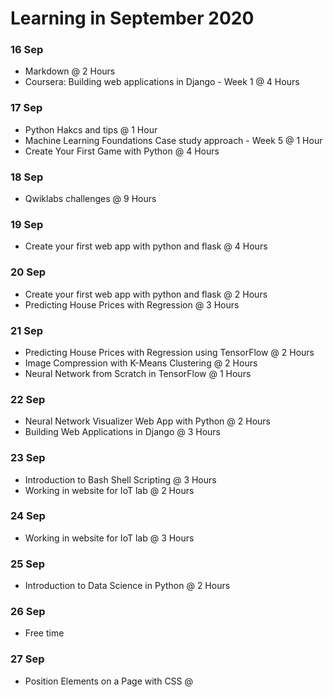 # Learning in September 2020

### **16 Sep**
- Markdown @ 2 Hours
- Coursera: Building web applications in Django - Week 1 @ 4 Hours

### **17 Sep**
- Python Hakcs and tips @ 1 Hour
- Machine Learning Foundations Case study approach - Week 5 @ 1 Hour
- Create Your First Game with Python @ 4 Hours

### **18 Sep**
- Qwiklabs challenges @ 9 Hours

### **19 Sep**
- Create your first web app with python and flask @ 4 Hours

### **20 Sep**
- Create your first web app with python and flask @ 2 Hours
- Predicting House Prices with Regression @ 3 Hours

### **21 Sep**
- Predicting House Prices with Regression using TensorFlow @ 2 Hours
- Image Compression with K-Means Clustering @ 2 Hours
- Neural Network from Scratch in TensorFlow @ 1 Hours

### **22 Sep**
- Neural Network Visualizer Web App with Python @ 2 Hours
- Building Web Applications in Django @ 3 Hours

### **23 Sep**
- Introduction to Bash Shell Scripting @ 3 Hours
- Working in website for IoT lab @ 2 Hours

### **24 Sep**
- Working in website for IoT lab @ 3 Hours

### **25 Sep**
- Introduction to Data Science in Python @ 2 Hours

### **26 Sep**
- Free time

### **27 Sep**
- Position Elements on a Page with CSS @ 
